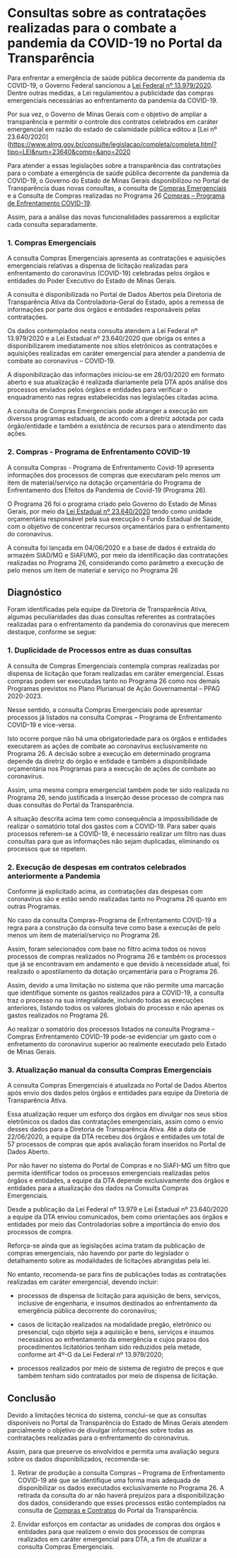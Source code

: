 
# Consultas sobre as contratações realizadas para o combate a pandemia da COVID-19 no Portal da Transparência

Para enfrentar a emergência de saúde pública decorrente da pandemia da COVID-19, o Governo Federal sancionou a [Lei Federal nº 13.979/2020]( http://www.planalto.gov.br/ccivil_03/_ato2019-2022/2020/lei/L13979.htm). Dentre outras medidas, a Lei regulamentou a publicidade das compras emergenciais necessárias ao enfrentamento da pandemia da COVID-19.

Por sua vez, o Governo de Minas Gerais com o objetivo de ampliar a transparência e permitir o controle dos contratos celebrados em caráter emergencial em razão do estado de calamidade pública editou a [Lei nº 23.640/2020](https://www.almg.gov.br/consulte/legislacao/completa/completa.html?tipo=LEI&num=23640&comp=&ano=2020

Para atender a essas legislações sobre a transparência das contratações para o combate a emergência de saúde pública decorrente da pandemia da COVID-19, o Governo do Estado de Minas Gerais disponibilizou no Portal de Transparência duas novas consultas, a consulta de [Compras Emergenciais]( http://www.transparencia.dadosabertos.mg.gov.br/dataset/contratacoes-coronavirus) e a Consulta de Compras realizadas no Programa 26 [Compras – Programa de Enfrentamento COVID-19]( http://www.transparencia.dadosabertos.mg.gov.br/dataset/contratacoes-coronavirus).

Assim, para a análise das novas funcionalidades passaremos a explicitar cada consulta separadamente.

### 1. Compras Emergenciais
A consulta Compras Emergenciais apresenta as contratações e aquisições emergenciais relativas a dispensa de licitação realizadas para enfrentamento do coronavírus (COVID-19) celebradas pelos órgãos e entidades do Poder Executivo do Estado de Minas Gerais.

A consulta é disponibilizada no Portal de Dados Abertos pela Diretoria de Transparência Ativa da Controladoria-Geral do Estado, após a remessa de informações por parte dos órgãos e entidades responsáveis pelas contratações.

Os dados contemplados nesta consulta atendem a Lei Federal nº 13.979/2020 e a Lei Estadual nº 23.640/2020 que obriga os entes a disponibilizarem imediatamente nos sítios eletrônicos as contratações e aquisições realizadas em caráter emergencial para atender a pandemia de combate ao coronavírus – COVID-19.

A disponibilização das informações iniciou-se em 28/03/2020 em formato aberto e sua atualização é realizada diariamente pela DTA após análise dos processos enviados pelos órgãos e entidades para verificar o enquadramento nas regras estabelecidas nas legislações citadas acima.

A consulta de Compras Emergenciais pode abranger a execução em diversos programas estaduais, de acordo com a diretriz adotada por cada órgão/entidade e também a existência de recursos para o atendimento das ações.


### 2. Compras - Programa de Enfrentamento COVID-19
A consulta Compras - Programa de Enfrentamento Covid-19 apresenta informações dos processos de compras que executaram pelo menos um item de material/serviço na dotação orçamentária do Programa de Enfrentamento dos Efeitos da Pandemia de Covid-19 (Programa 26).

O Programa 26 foi o programa criado pelo Governo do Estado de Minas Gerais, por meio da [Lei Estadual nº 23.640/2020]( https://www.almg.gov.br/consulte/legislacao/completa/completa-nova-min.html?tipo=LEI&num=23632&comp=&ano=2020&texto=consolidado) tendo como unidade orçamentária responsável pela sua execução o Fundo Estadual de Saúde, com o objetivo de concentrar recursos orçamentários para o enfrentamento do coronavírus.

A consulta foi lançada em 04/06/2020 e a base de dados é extraída do armazém SIAD/MG e SIAFI/MG, por meio da identificação das contratações realizadas no Programa 26, considerando como parâmetro a execução de pelo menos um item de material e serviço no Programa 26

## Diagnóstico
Foram identificadas pela equipe da Diretoria de Transparência Ativa, algumas peculiaridades das duas consultas referentes as contratações realizadas para o enfrentamento da pandemia do coronavírus que merecem destaque, conforme se segue:

### 1. Duplicidade de Processos entre as duas consultas
A consulta de Compras Emergenciais contempla compras realizadas por dispensa de licitação que foram realizadas em caráter emergencial. Essas compras podem ser executadas tanto no Programa 26 como nos demais Programas previstos no Plano Plurianual de Ação Governamental – PPAG 2020-2023.

Nesse sentido, a consulta Compras Emergenciais pode apresentar processos já listados na consulta Compras – Programa de Enfrentamento COVID-19 e vice-versa.

Isto ocorre porque não há uma obrigatoriedade para os órgãos e entidades executarem as ações de combate ao coronavírus exclusivamente no Programa 26. A decisão sobre a execução em determinado programa depende da diretriz do órgão e entidade e também a disponibilidade orçamentária nos Programas para a execução de ações de combate ao coronavírus.

Assim, uma mesma compra emergencial também pode ter sido realizada no Programa 26, sendo justificada a inserção desse processo de compra nas duas consultas do Portal da Transparência.

A situação descrita acima tem como consequência a impossibilidade de realizar o somatório total dos gastos com a COVID-19. Para saber quais processos referem-se a COVID-19, é necessário realizar um filtro nas duas consultas para que as informações não sejam duplicadas, eliminando os processos que se repetem.


### 2. Execução de despesas em contratos celebrados anteriormente a Pandemia
Conforme já explicitado acima, as contratações das despesas com coronavírus são e estão sendo realizadas tanto no Programa 26 quanto em outras Programas.

No caso da consulta Compras-Programa de Enfrentamento COVID-19 a regra para a construção da consulta teve como base a execução de pelo menos um item de material/serviço no Programa 26.

Assim, foram selecionados com base no filtro acima todos os novos processos de compras realizados no Programa 26 e também os processos que já se encontravam em andamento e que devido à necessidade atual, foi realizado o apostilamento da dotação orçamentária para o Programa 26.

Assim, devido a uma limitação no sistema que não permite uma marcação que identifique somente os gastos realizados para a COVID-19, a consulta traz o processo na sua integralidade, incluindo todas as execuções anteriores, listando todos os valores globais do processo e não apenas os gastos realizados no Programa 26.

Ao realizar o somatório dos processos listados na consulta Programa – Compras Enfrentamento COVID-19 pode-se evidenciar um gasto com o enfretamento do coronavírus superior ao realmente executado pelo Estado de Minas Gerais.


### 3. Atualização manual da consulta Compras Emergenciais
A consulta Compras Emergenciais é atualizada no Portal de Dados Abertos após envio dos dados pelos órgãos e entidades para equipe da Diretoria de Transparência Ativa.

Essa atualização requer um esforço dos órgãos em divulgar nos seus sítios eletrônicos os dados das contratações emergenciais, assim como o envio desses dados para a Diretoria de Transparência Ativa.
Até a data de 22/06/2020, a equipe da DTA recebeu dos órgãos e entidades um total de 57 processos de compras que após avaliação foram inseridos no Portal de Dados Aberto.

Por não haver no sistema do Portal de Compras e no SIAFI-MG um filtro que permita identificar todos os processos emergenciais realizadas pelos órgãos e entidades, a equipe da DTA depende exclusivamente dos órgãos e entidades para a atualização dos dados na Consulta Compras Emergenciais.

Desde a publicação da Lei Federal nº 13.979 e Lei Estadual nº 23.640/2020 a equipe da DTA enviou comunicados, bem como orientações aos órgãos e entidades por meio das Controladorias sobre a importância do envio dos processos de compra.

Reforça-se ainda que as legislações acima tratam da publicação de compras emergenciais, não havendo por parte do legislador o detalhamento sobre as modalidades de licitações abrangidas pela lei.

No entanto, recomenda-se para fins de publicações todas as contratações realizadas em caráter emergencial, devendo incluir:

- processos de dispensa de licitação para aquisição de bens, serviços, inclusive de engenharia, e insumos destinados ao enfrentamento da emergência pública decorrente do coronavírus;

-	casos de licitação realizados na modalidade pregão, eletrônico ou presencial, cujo objeto seja a aquisição e bens, serviços e insumos necessários ao enfrentamento da emergência e cujos prazos dos procedimentos licitatórios tenham sido reduzidos pela metade, conforme art 4º-G da Lei Federal nº 13.979/2020;

-	processos realizados por meio de sistema de registro de preços e que também tenham sido contratados por meio de dispensa de licitação.


## Conclusão
Devido a limitações técnica do sistema, conclui-se que as consultas disponíveis no Portal da Transparência do Estado de Minas Gerais atendem parcialmente o objetivo de divulgar informações sobre todas as contratações realizadas para o enfrentamento do coronavírus.

Assim, para que preserve os envolvidos e permita uma avaliação segura sobre os dados disponibilizados, recomenda-se:

1.	Retirar de produção a consulta Compras – Programa de Enfrentamento COVID-19 até que se identifique uma forma mais adequada de disponibilizar os dados executados exclusivamente no Programa 26. A retirada da consulta do ar não haverá prejuízos para a disponibilização dos dados, considerando que esses processos estão contemplados na consulta de [Compras e Contratos](http://www.transparencia.mg.gov.br/compras-e-patrimonio/compras-e-contratos) do Portal da Transparência.

2.	Envidar esforços em contactar as unidades de compras dos órgãos e entidades para que realizem o envio dos processos de compras realizados em caráter emergencial para DTA, a fim de atualizar a consulta Compras Emergenciais.
